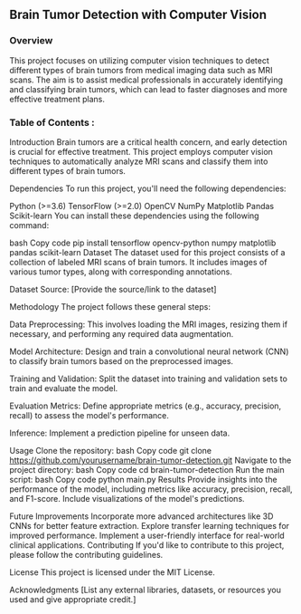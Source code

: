 ## Brain Tumor Detection with Computer Vision
### Overview

This project focuses on utilizing computer vision techniques to detect different types of brain tumors from medical imaging data such as MRI scans. The aim is to assist medical professionals in accurately identifying and classifying brain tumors, which can lead to faster diagnoses and more effective treatment plans.

### Table of Contents : 
<!-- Introduction
Dependencies
Dataset
Methodology
Usage
Results
Future Improvements
Contributing
License
Acknowledgments -->
Introduction
Brain tumors are a critical health concern, and early detection is crucial for effective treatment. This project employs computer vision techniques to automatically analyze MRI scans and classify them into different types of brain tumors.

Dependencies
To run this project, you'll need the following dependencies:

Python (>=3.6)
TensorFlow (>=2.0)
OpenCV
NumPy
Matplotlib
Pandas
Scikit-learn
You can install these dependencies using the following command:

bash
Copy code
pip install tensorflow opencv-python numpy matplotlib pandas scikit-learn
Dataset
The dataset used for this project consists of a collection of labeled MRI scans of brain tumors. It includes images of various tumor types, along with corresponding annotations.

Dataset Source: [Provide the source/link to the dataset]

Methodology
The project follows these general steps:

Data Preprocessing: This involves loading the MRI images, resizing them if necessary, and performing any required data augmentation.

Model Architecture: Design and train a convolutional neural network (CNN) to classify brain tumors based on the preprocessed images.

Training and Validation: Split the dataset into training and validation sets to train and evaluate the model.

Evaluation Metrics: Define appropriate metrics (e.g., accuracy, precision, recall) to assess the model's performance.

Inference: Implement a prediction pipeline for unseen data.

Usage
Clone the repository:
bash
Copy code
git clone https://github.com/yourusername/brain-tumor-detection.git
Navigate to the project directory:
bash
Copy code
cd brain-tumor-detection
Run the main script:
bash
Copy code
python main.py
Results
Provide insights into the performance of the model, including metrics like accuracy, precision, recall, and F1-score. Include visualizations of the model's predictions.

Future Improvements
Incorporate more advanced architectures like 3D CNNs for better feature extraction.
Explore transfer learning techniques for improved performance.
Implement a user-friendly interface for real-world clinical applications.
Contributing
If you'd like to contribute to this project, please follow the contributing guidelines.

License
This project is licensed under the MIT License.

Acknowledgments
[List any external libraries, datasets, or resources you used and give appropriate credit.]